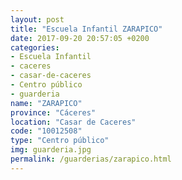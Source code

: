 ```yaml
---
layout: post
title: "Escuela Infantil ZARAPICO"
date: 2017-09-20 20:57:05 +0200
categories:
- Escuela Infantil
- caceres
- casar-de-caceres
- Centro público
- guarderia
name: "ZARAPICO"
province: "Cáceres"
location: "Casar de Caceres"
code: "10012508"
type: "Centro público"
img: guarderia.jpg
permalink: /guarderias/zarapico.html
---
```

